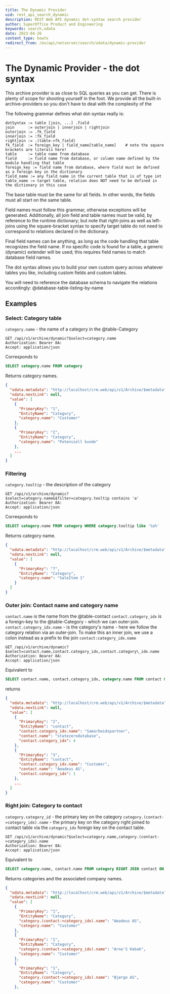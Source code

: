 ```yaml
---
title: The Dynamic Provider
uid: rest_api_search_dynamic
description: REST Web API dynamic dot-syntax search provider
author: SuperOffice Product and Engineering
keywords: search,odata
date: 2023-04-26
content_type: howto
redirect_from: /en/api/netserver/search/odata/dynamic-provider
---
```


# The Dynamic Provider - the dot syntax

This archive provider is as close to SQL queries as you can get. There is plenty of scope for shooting yourself in the foot. We provide all the built-in archive-providers so you don't have to deal with the
complexity of the

The following grammar defines what dot-syntax really is:

```text
dotSyntax := table [join, ...] .field
join      := outerjoin | innerjoin | rightjoin
outerjoin := .fk_field
innerjoin := :fk_field
rightjoin := .(table->fk_field)
fk_field  := foreign_key | field_name[table_name]    # note the square brackets are literals here!
table     := table name from database
field     := field name from database, or column name defined by the module handling that table
foreign_key := field name from database, where field must be defined as a foreign key in the dictionary
field_name := any field name in the current table that is of type int
table_name := target table, relation does NOT need to be defined in the dictionary in this case
```

The base table must be the same for all fields. In other words, the fields must all start on the same table.

Field names must follow this grammar, otherwise exceptions will be generated. Additionally, all
join field and table names must be valid, by reference to the runtime dictionary; but note that right-joins as well as left-joins
using the square-bracket syntax to specify target table do not need to correspond to relations declared in the dictionary.

Final field names can be anything, as long as the code handling that table recognizes the field name. If no specific
code is found for a table, a generic (dynamic) extender will be used; this requires field names to match database field names.

The dot syntax allows you to build your own custom query across whatever tables you like, including custom fields and custom tables.

You will need to reference the database schema to navigate the relations accordingly: @database-table-listing-by-name

## Examples

### Select: Category table

`category.name` - the name of a category in the @table-Category

```http
GET /api/v1/archive/dynamic?$select=category.name
Authorization: Bearer 8A:
Accept: application/json
```

Corresponds to

```sql
SELECT category.name FROM category
```

Returns category names.

```json
{
  "odata.metadata": "http://localhost/crm.web/api/v1/Archive/$metadata",
  "odata.nextLink": null,
  "value": [
    {
      "PrimaryKey": "1",
      "EntityName": "Category",
      "category.name": "Customer"
    },
    {
      "PrimaryKey": "2",
      "EntityName": "Category",
      "category.name": "Potensiell kunde"
    },
    ...
  ]
}
```

### Filtering

`category.tooltip` - the description of the category

```http
GET /api/v1/archive/dynamic?$select=category.name&$filter=category.tooltip contains 'a'
Authorization: Bearer 8A:
Accept: application/json
```

Corresponds to

```sql
SELECT category.name FROM category WHERE category.tooltip like '%a%'
```

Returns category name.

```json
{
  "odata.metadata": "http://localhost/crm.web/api/v1/Archive/$metadata",
  "odata.nextLink": null,
  "value": [
    {
      "PrimaryKey": "7",
      "EntityName": "Category",
      "category.name": "SaleItem 1"
    }
  ]
}
```

### Outer join: Contact name and category name

`contact.name` is the name from the @table-contact
`contact.category_idx` is a foreign-key to the @table-Category - which we can outer-join.
`contact.category_idx.name` - is the category's name - here we follow the category relation via an outer-join.
To make this an inner join, we use a colon instead as a prefix to the join `contact:category_idx.name`

```http
GET /api/v1/archive/dynamic?$select=contact.name,contact.category_idx,contact.category\_idx.name
Authorization: Bearer 8A:
Accept: application/json
```

Equivalent to

```sql
SELECT contact.name, contact.category_idx, category.name FROM contact LEFT JOIN category ON category_idx = category_id
```

returns

```json
{
  "odata.metadata": "http://localhost/crm.web/api/v1/Archive/$metadata",
  "odata.nextLink": null,
  "value": [
    {
      "PrimaryKey": "2",
      "EntityName": "contact",
      "contact.category_idx.name": "Samarbeidspartner",
      "contact.name": "statezerodatabase",
      "contact.category_idx": 4
    },
    {
      "PrimaryKey": "3",
      "EntityName": "contact",
      "contact.category_idx.name": "Customer",
      "contact.name": "Amadeus AS",
      "contact.category_idx": 1
    },
    ...
  ]
}
```

### Right join: Category to contact

`category.category_id` - the primary key on the category
`category.(contact->category_idx).name` - the primary key on the category right joined to contact table via the `category_idx` foreign key on the contact table.

```http
GET /api/v1/archive/dynamic?$select=category.name,category.(contact->category_idx).name
Authorization: Bearer 8A:
Accept: application/json
```

Equivalent to

```sql
SELECT category.name, contact.name FROM category RIGHT JOIN contact ON category_id = category_idx
```

Returns categories and the associated company names.

```json
{
  "odata.metadata": "http://localhost/crm.web/api/v1/Archive/$metadata",
  "odata.nextLink": null,
  "value": [
    {
      "PrimaryKey": "1",
      "EntityName": "Category",
      "category.(contact->category_idx).name": "Amadeus AS",
      "category.name": "Customer"
    },
    {
      "PrimaryKey": "1",
      "EntityName": "Category",
      "category.(contact->category_idx).name": "Arne'S Kebab",
      "category.name": "Customer"
    },
    {
      "PrimaryKey": "1",
      "EntityName": "Category",
      "category.(contact->category_idx).name": "Bjørge AS",
      "category.name": "Customer"
    },
```
